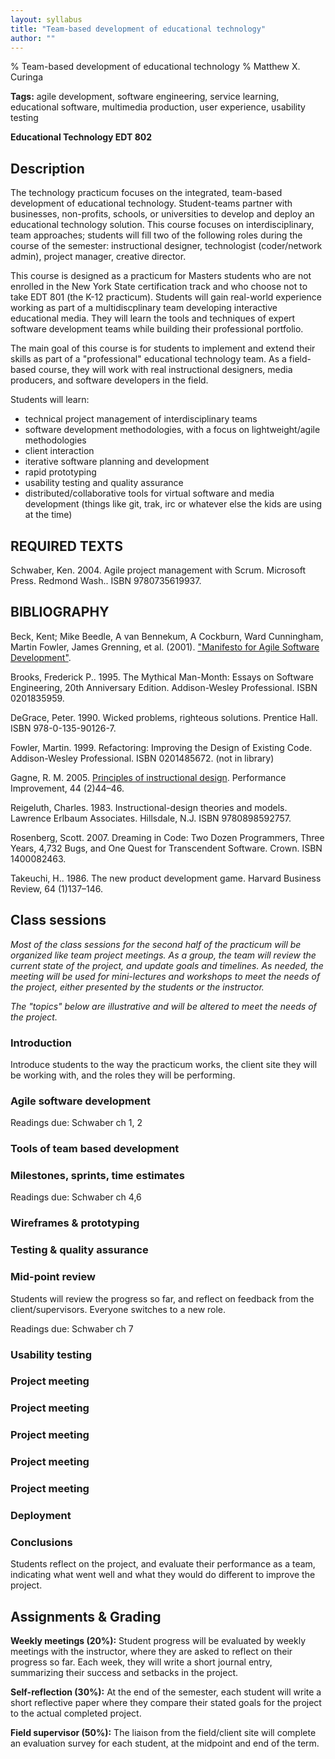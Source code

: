 ```yaml
---
layout: syllabus
title: "Team-based development of educational technology"
author: ""
---
```


% Team-based development of educational technology
% Matthew X. Curinga

**Tags:** agile development, software engineering, service learning, educational software, multimedia production, user experience, usability testing

**Educational Technology EDT 802**

## Description
The technology practicum focuses on the integrated, team-based
development of educational technology. Student-teams partner with
businesses, non-profits, schools, or universities to develop and deploy
an educational technology solution. This course focuses on
interdisciplinary, team approaches; students will fill two of the
following roles during the course of the semester: instructional designer, 
technologist (coder/network admin), project manager,
creative director.

This course is designed as a practicum for Masters students who are not
enrolled in the New York State certification track and who choose not to
take EDT 801 (the K-12 practicum). Students will gain real-world
experience working as part of a multidiscplinary team developing interactive
educational media. They will learn the tools and techniques of expert
software development teams while building their professional portfolio.

The main goal of this course is for students to implement and extend
their skills as part of a "professional" educational technology team. As
a field-based course, they will work with real instructional designers, 
media producers, and software developers in the field.

Students will learn:

-   technical project management of interdisciplinary teams
-   software development methodologies, with a
    focus on lightweight/agile methodologies
-   client interaction
-   iterative software planning and development
-   rapid prototyping
-   usability testing and quality assurance
-   distributed/collaborative tools for virtual software and media
    development (things like git, trak, irc or whatever else the kids are using at the time)

## REQUIRED TEXTS

Schwaber, Ken. 2004. Agile project management with Scrum. Microsoft
Press. Redmond Wash.. ISBN 9780735619937.

## BIBLIOGRAPHY

Beck, Kent; Mike Beedle, A van Bennekum, A Cockburn, Ward Cunningham,
Martin Fowler, James Grenning, et al. (2001). ["Manifesto for Agile
Software Development"](http://agilemanifesto.org/).

Brooks, Frederick P.. 1995. The Mythical Man-Month: Essays on Software
Engineering, 20th Anniversary Edition. Addison-Wesley Professional. ISBN
0201835959.

DeGrace, Peter. 1990. Wicked problems, righteous solutions. Prentice
Hall. ISBN 978-0-135-90126-7.

Fowler, Martin. 1999. Refactoring: Improving the Design of Existing
Code. Addison-Wesley Professional. ISBN 0201485672. (not in library)

Gagne, R. M. 2005. [Principles of instructional design](http://proquest.umi.com.libproxy.adelphi.edu:2048/pqdlink?did=785104901&Fmt=7&clientId=27928&RQT=309&VName=PQD). Performance
Improvement, 44 (2)44–46.

Reigeluth, Charles. 1983. Instructional-design theories and models.
Lawrence Erlbaum Associates. Hillsdale, N.J. ISBN 9780898592757.

Rosenberg, Scott. 2007. Dreaming in Code: Two Dozen Programmers, Three
Years, 4,732 Bugs, and One Quest for Transcendent Software. Crown. ISBN
1400082463.

Takeuchi, H.. 1986. The new product development game. Harvard Business
Review, 64 (1)137–146.

## Class sessions

_Most of the class sessions for the second half of the practicum will be
organized like team project meetings. As a group, the team will review
the current state of the project, and update goals and timelines. As
needed, the meeting will be used for mini-lectures and workshops to meet
the needs of the project, either presented by the students or the instructor._

_The "topics" below are illustrative and will be altered to meet the needs of the project._

### Introduction

Introduce students to the way the practicum works, the client site they
will be working with, and the roles they will be performing.

### Agile software development

Readings due: Schwaber ch 1, 2

### Tools of team based development

### Milestones, sprints, time estimates

Readings due: Schwaber ch 4,6

### Wireframes & prototyping

### Testing & quality assurance

### Mid-point review

Students will review the progress so far, and reflect on feedback from
the client/supervisors. Everyone switches to a new role.

Readings due: Schwaber ch 7

### Usability testing

### Project meeting

### Project meeting

### Project meeting

### Project meeting

### Project meeting

### Deployment

### Conclusions

Students reflect on the project, and evaluate their performance as a
team, indicating what went well and what they would do different to
improve the project.


## Assignments & Grading

**Weekly meetings (20%):** Student progress will be evaluated by weekly
meetings with the instructor, where they are asked to reflect on their
progress so far. Each week, they will write a short journal entry,
summarizing their success and setbacks in the project.

**Self-reflection (30%):** At the end of the semester, each student will
write a short reflective paper where they compare their stated goals for
the project to the actual completed project.

**Field supervisor (50%):** The liaison from the field/client site will
complete an evaluation survey for each student, at the midpoint and end
of the term.


